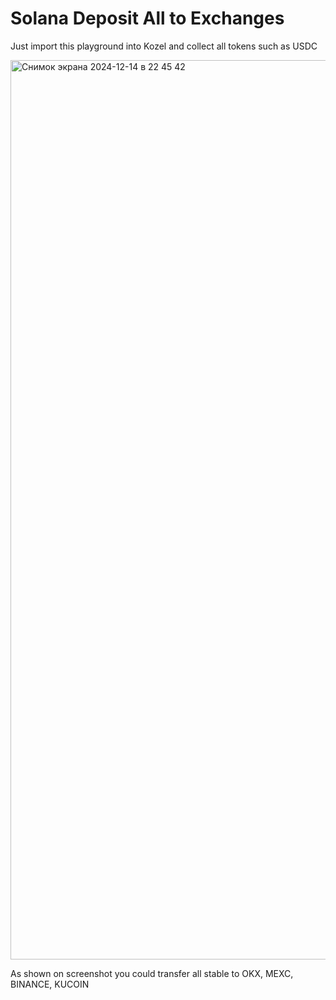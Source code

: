 # Solana Deposit All to Exchanges

Just import this playground into Kozel and collect all tokens such as USDC


<img width="1439" alt="Снимок экрана 2024-12-14 в 22 45 42" src="https://github.com/user-attachments/assets/e061d597-9e7e-45e1-be6a-6b6f40de40a6" />

As shown on screenshot you could transfer all stable to OKX, MEXC, BINANCE, KUCOIN
